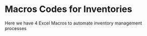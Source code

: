 # Macros Codes for Inventories 
 Here we have 4 Excel Macros to automate inventory management processes
